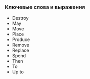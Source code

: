 ### Ключевые слова и выражения

- Destroy
- May
- Move
- Place
- Produce
- Remove
- Replace
- Spend
- Then
- To
- Up to
